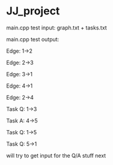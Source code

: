 # JJ_project

main.cpp test input: graph.txt + tasks.txt

main.cpp test output: 

Edge: 1->2

Edge: 2->3

Edge: 3->1

Edge: 4->1

Edge: 2->4

Task Q: 1->3

Task A: 4->5

Task Q: 1->5

Task Q: 5->1


will try to get input for the Q/A stuff next
